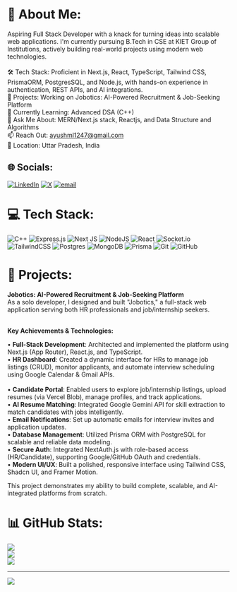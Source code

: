 # 💫 About Me:
Aspiring Full Stack Developer with a knack for turning ideas into scalable web applications. I'm currently pursuing B.Tech in CSE at KIET Group of Institutions, actively building real-world projects using modern web technologies.<br><br>🛠️ Tech Stack: Proficient in Next.js, React, TypeScript, Tailwind CSS, PrismaORM, PostgresSQL, and Node.js, with hands-on experience in authentication, REST APIs, and AI integrations.<br>🚀 Projects: Working on Jobotics: AI-Powered Recruitment & Job-Seeking Platform<br>🌱 Currently Learning: Advanced DSA (C++)<br>💬 Ask Me About: MERN/Next.js stack, Reactjs,  and Data Structure and Algorithms<br>📫 Reach Out: ayushml1247@gmail.com<br>📍 Location: Uttar Pradesh, India


## 🌐 Socials:
[![LinkedIn](https://img.shields.io/badge/LinkedIn-%230077B5.svg?logo=linkedin&logoColor=white)](https://linkedin.com/in/https://www.linkedin.com/in/ayush-kesharwani-2277b5282/) [![X](https://img.shields.io/badge/X-black.svg?logo=X&logoColor=white)](https://x.com/https://x.com/ayushm28) [![email](https://img.shields.io/badge/Email-D14836?logo=gmail&logoColor=white)](mailto:ayushml1247@gmail.com) 

# 💻 Tech Stack:
![C++](https://img.shields.io/badge/c++-%2300599C.svg?style=for-the-badge&logo=c%2B%2B&logoColor=white) ![Express.js](https://img.shields.io/badge/express.js-%23404d59.svg?style=for-the-badge&logo=express&logoColor=%2361DAFB) ![Next JS](https://img.shields.io/badge/Next-black?style=for-the-badge&logo=next.js&logoColor=white) ![NodeJS](https://img.shields.io/badge/node.js-6DA55F?style=for-the-badge&logo=node.js&logoColor=white) ![React](https://img.shields.io/badge/react-%2320232a.svg?style=for-the-badge&logo=react&logoColor=%2361DAFB) ![Socket.io](https://img.shields.io/badge/Socket.io-black?style=for-the-badge&logo=socket.io&badgeColor=010101) ![TailwindCSS](https://img.shields.io/badge/tailwindcss-%2338B2AC.svg?style=for-the-badge&logo=tailwind-css&logoColor=white) ![Postgres](https://img.shields.io/badge/postgres-%23316192.svg?style=for-the-badge&logo=postgresql&logoColor=white) ![MongoDB](https://img.shields.io/badge/MongoDB-%234ea94b.svg?style=for-the-badge&logo=mongodb&logoColor=white) ![Prisma](https://img.shields.io/badge/Prisma-3982CE?style=for-the-badge&logo=Prisma&logoColor=white) ![Git](https://img.shields.io/badge/git-%23F05033.svg?style=for-the-badge&logo=git&logoColor=white) ![GitHub](https://img.shields.io/badge/github-%23121011.svg?style=for-the-badge&logo=github&logoColor=white)

# 🚀 Projects:
<b>Jobotics: AI-Powered Recruitment & Job-Seeking Platform</b><br>
As a solo developer, I designed and built "Jobotics," a full-stack web application serving both HR professionals and job/internship seekers.<br><br>

<b>Key Achievements & Technologies:</b><br>

• <b>Full-Stack Development</b>: Architected and implemented the platform using Next.js (App Router), React.js, and TypeScript.<br>
• <b>HR Dashboard</b>: Created a dynamic interface for HRs to manage job listings (CRUD), monitor applicants, and automate interview scheduling using Google Calendar & Gmail APIs.<br>  
• <b>Candidate Portal</b>: Enabled users to explore job/internship listings, upload resumes (via Vercel Blob), manage profiles, and track applications.<br> 
• <b>AI Resume Matching</b>: Integrated Google Gemini API for skill extraction to match candidates with jobs intelligently.<br> 
• <b>Email Notifications</b>: Set up automatic emails for interview invites and application updates.<br>
• <b>Database Management</b>: Utilized Prisma ORM with PostgreSQL for scalable and reliable data modeling.<br> 
• <b>Secure Auth</b>: Integrated NextAuth.js with role-based access (HR/Candidate), supporting Google/GitHub OAuth and credentials.<br>
• <b>Modern UI/UX</b>: Built a polished, responsive interface using Tailwind CSS, Shadcn UI, and Framer Motion.<br>

This project demonstrates my ability to build complete, scalable, and AI-integrated platforms from scratch.<br>

# 📊 GitHub Stats:
![](https://github-readme-stats.vercel.app/api?username=the-ayushm&theme=dark&hide_border=false&include_all_commits=false&count_private=false)<br/>
![](https://nirzak-streak-stats.vercel.app/?user=the-ayushm&theme=dark&hide_border=false)<br/>
![](https://github-readme-stats.vercel.app/api/top-langs/?username=the-ayushm&theme=dark&hide_border=false&include_all_commits=false&count_private=false&layout=compact)

---
[![](https://visitcount.itsvg.in/api?id=the-ayushm&icon=0&color=0)](https://visitcount.itsvg.in)

<!-- Proudly created with GPRM ( https://gprm.itsvg.in ) -->
